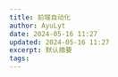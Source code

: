```yaml
---
title: 前端自动化
author: AyuLyt
date: 2024-05-16 11:27
updated: 2024-05-16 11:27
excerpt: 默认摘要
tags:
---
```

